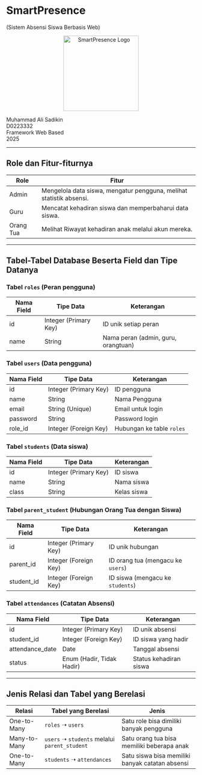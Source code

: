 
# SmartPresence

(Sistem Absensi Siswa Berbasis Web)

<p align="center">
  <img src="assets/images/logo.png" alt="SmartPresence Logo" width="200"/>
</p>


Muhammad Ali Sadikin  
D0223332  
Framework Web Based  
2025  

---

## Role dan Fitur-fiturnya

| **Role**     | **Fitur**                                                                              |
|--------------|------------------------------------------------------------------------------------------|
| Admin        | Mengelola data siswa, mengatur pengguna, melihat statistik absensi.                     |
| Guru         | Mencatat kehadiran siswa dan memperbaharui data siswa.                                  |
| Orang Tua    | Melihat Riwayat kehadiran anak melalui akun mereka.                                     |

---

## Tabel-Tabel Database Beserta Field dan Tipe Datanya

### Tabel `roles` (Peran pengguna)

| Nama Field | Tipe Data            | Keterangan                   |
|------------|----------------------|------------------------------|
| id         | Integer (Primary Key)| ID unik setiap peran         |
| name       | String               | Nama peran (admin, guru, orangtuan) |

### Tabel `users` (Data pengguna)

| Nama Field | Tipe Data            | Keterangan                        |
|------------|----------------------|-----------------------------------|
| id         | Integer (Primary Key)| ID pengguna                       |
| name       | String               | Nama Pengguna                     |
| email      | String (Unique)      | Email untuk login                 |
| password   | String               | Password login                    |
| role_id    | Integer (Foreign Key)| Hubungan ke table `roles`         |

### Tabel `students` (Data siswa)

| Nama Field | Tipe Data            | Keterangan        |
|------------|----------------------|-------------------|
| id         | Integer (Primary Key)| ID siswa          |
| name       | String               | Nama siswa        |
| class      | String               | Kelas siswa       |

### Tabel `parent_student` (Hubungan Orang Tua dengan Siswa)

| Nama Field | Tipe Data            | Keterangan                            |
|------------|----------------------|---------------------------------------|
| id         | Integer (Primary Key)| ID unik hubungan                      |
| parent_id  | Integer (Foreign Key)| ID orang tua (mengacu ke `users`)     |
| student_id | Integer (Foreign Key)| ID siswa (mengacu ke `students`)      |

### Tabel `attendances` (Catatan Absensi)

| Nama Field       | Tipe Data             | Keterangan              |
|------------------|-----------------------|--------------------------|
| id               | Integer (Primary Key) | ID unik absensi          |
| student_id       | Integer (Foreign Key) | ID siswa yang hadir      |
| attendance_date  | Date                  | Tanggal absensi          |
| status           | Enum (Hadir, Tidak Hadir) | Status kehadiran siswa |

---

## Jenis Relasi dan Tabel yang Berelasi

| Relasi       | Tabel yang Berelasi         | Jenis                                        |
|--------------|-----------------------------|----------------------------------------------|
| One-to-Many  | `roles` ➝ `users`           | Satu role bisa dimiliki banyak pengguna      |
| Many-to-Many | `users` ➝ `students` melalui `parent_student` | Satu orang tua bisa memiliki beberapa anak |
| One-to-Many  | `students` ➝ `attendances`  | Satu siswa bisa memiliki banyak catatan absensi |
